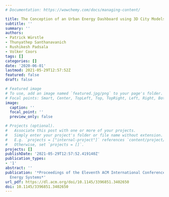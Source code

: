 ```yaml
---
# Documentation: https://wowchemy.com/docs/managing-content/

title: The Conception of an Urban Energy Dashboard using 3D City Models
subtitle: ''
summary: ''
authors:
- Patrick Würstle
- Thunyathep Santhanavanich
- Rushikesh Padsala
- Volker Coors
tags: []
categories: []
date: '2020-06-01'
lastmod: 2021-05-29T12:57:52Z
featured: false
draft: false

# Featured image
# To use, add an image named `featured.jpg/png` to your page's folder.
# Focal points: Smart, Center, TopLeft, Top, TopRight, Left, Right, BottomLeft, Bottom, BottomRight.
image:
  caption: ''
  focal_point: ''
  preview_only: false

# Projects (optional).
#   Associate this post with one or more of your projects.
#   Simply enter your project's folder or file name without extension.
#   E.g. `projects = ["internal-project"]` references `content/project/deep-learning/index.md`.
#   Otherwise, set `projects = []`.
projects: []
publishDate: '2021-05-29T12:57:52.419140Z'
publication_types:
- '1'
abstract: ''
publication: '*Proceedings of the Eleventh ACM International Conference on Future
  Energy Systems*'
url_pdf: https://dl.acm.org/doi/10.1145/3396851.3402650
doi: 10.1145/3396851.3402650
---
```

